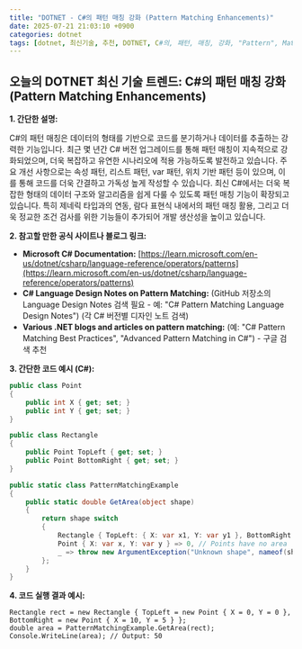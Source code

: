 ```yaml
---
title: "DOTNET - C#의 패턴 매칭 강화 (Pattern Matching Enhancements)"
date: 2025-07-21 21:03:10 +0900
categories: dotnet
tags: [dotnet, 최신기술, 추천, DOTNET, C#의, 패턴, 매칭, 강화, "Pattern", Matching, "Enhancements"]
---
```


## 오늘의 DOTNET 최신 기술 트렌드: **C#의 패턴 매칭 강화 (Pattern Matching Enhancements)**

**1. 간단한 설명:**

C#의 패턴 매칭은 데이터의 형태를 기반으로 코드를 분기하거나 데이터를 추출하는 강력한 기능입니다. 최근 몇 년간 C# 버전 업그레이드를 통해 패턴 매칭이 지속적으로 강화되었으며, 더욱 복잡하고 유연한 시나리오에 적용 가능하도록 발전하고 있습니다. 주요 개선 사항으로는 속성 패턴, 리스트 패턴, var 패턴, 위치 기반 패턴 등이 있으며, 이를 통해 코드를 더욱 간결하고 가독성 높게 작성할 수 있습니다.  최신 C#에서는 더욱 복잡한 형태의 데이터 구조와 알고리즘을 쉽게 다룰 수 있도록 패턴 매칭 기능이 확장되고 있습니다. 특히 제네릭 타입과의 연동, 람다 표현식 내에서의 패턴 매칭 활용, 그리고 더욱 정교한 조건 검사를 위한 기능들이 추가되어 개발 생산성을 높이고 있습니다.

**2. 참고할 만한 공식 사이트나 블로그 링크:**

*   **Microsoft C# Documentation:** [https://learn.microsoft.com/en-us/dotnet/csharp/language-reference/operators/patterns](https://learn.microsoft.com/en-us/dotnet/csharp/language-reference/operators/patterns)
*   **C# Language Design Notes on Pattern Matching:** (GitHub 저장소의 Language Design Notes 검색 필요 - 예: "C# Pattern Matching Language Design Notes")  (각 C# 버전별 디자인 노트 검색)
*   **Various .NET blogs and articles on pattern matching:** (예: "C# Pattern Matching Best Practices", "Advanced Pattern Matching in C#") - 구글 검색 추천

**3. 간단한 코드 예시 (C#):**

```csharp
public class Point
{
    public int X { get; set; }
    public int Y { get; set; }
}

public class Rectangle
{
    public Point TopLeft { get; set; }
    public Point BottomRight { get; set; }
}

public static class PatternMatchingExample
{
    public static double GetArea(object shape)
    {
        return shape switch
        {
            Rectangle { TopLeft: { X: var x1, Y: var y1 }, BottomRight: { X: var x2, Y: var y2 } } => (x2 - x1) * (y2 - y1),
            Point { X: var x, Y: var y } => 0, // Points have no area
            _ => throw new ArgumentException("Unknown shape", nameof(shape))
        };
    }
}
```

**4. 코드 실행 결과 예시:**

```
Rectangle rect = new Rectangle { TopLeft = new Point { X = 0, Y = 0 }, BottomRight = new Point { X = 10, Y = 5 } };
double area = PatternMatchingExample.GetArea(rect);
Console.WriteLine(area); // Output: 50
```

